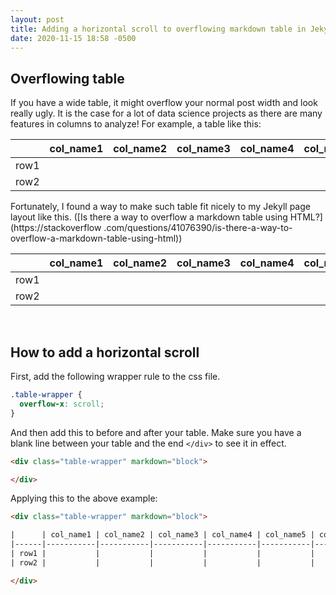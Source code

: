 ```yaml
---
layout: post
title: Adding a horizontal scroll to overflowing markdown table in Jekyll
date: 2020-11-15 18:58 -0500
---
```


## Overflowing table
If you have a wide table, it might overflow your normal post width and look really ugly. It is the case 
for a lot of data 
science projects as there are many features in columns to analyze! For 
example, a table like 
this:


|      | col_name1 | col_name2 | col_name3 | col_name4 | col_name5 | col_name6 | col_name7 | col_name8 | col_name9 | col_name10 |
|------|-----------|-----------|-----------|-----------|-----------|-----------|-----------|-----------|-----------|-----------|
| row1 |           |           |           |           |           |           |           |           |           |           |
| row2 |           |           |           |           |           |           |           |           |           |           |


Fortunately, I found a way to make such table fit nicely to my Jekyll page layout like this. ([Is there a way to 
overflow a markdown table using HTML?](https://stackoverflow
.com/questions/41076390/is-there-a-way-to-overflow-a-markdown-table-using-html))

<div class="table-wrapper" markdown="block">

|      | col_name1 | col_name2 | col_name3 | col_name4 | col_name5 | col_name6 | col_name7 | col_name8 | col_name9 | col_name10 |
|------|-----------|-----------|-----------|-----------|-----------|-----------|-----------|-----------|-----------|-----------|
| row1 |           |           |           |           |           |           |           |           |           |           |
| row2 |           |           |           |           |           |           |           |           |           |           |

</div>

<br>

## How to add a horizontal scroll
First, add the following wrapper rule to the css file. 
```css
.table-wrapper {
  overflow-x: scroll;
}
```

And then add this to before and after your table. Make sure you have a blank line between your table and the end 
`</div>` to 
see it in effect. 

```html
<div class="table-wrapper" markdown="block">

</div>
```

Applying this to the above example: 

```html
<div class="table-wrapper" markdown="block">

|      | col_name1 | col_name2 | col_name3 | col_name4 | col_name5 | col_name6 | col_name7 | col_name8 | col_name9 | col_name0 |
|------|-----------|-----------|-----------|-----------|-----------|-----------|-----------|-----------|-----------|-----------|
| row1 |           |           |           |           |           |           |           |           |           |           |
| row2 |           |           |           |           |           |           |           |           |           |           |

</div>
```
